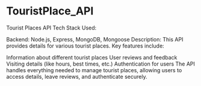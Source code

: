 # TouristPlace_API

Tourist Places API
Tech Stack Used:

Backend: Node.js, Express, MongoDB, Mongoose
Description:
This API provides details for various tourist places. Key features include:

Information about different tourist places
User reviews and feedback
Visiting details (like hours, best times, etc.)
Authentication for users
The API handles everything needed to manage tourist places, allowing users to access details, leave reviews, and authenticate securely.
